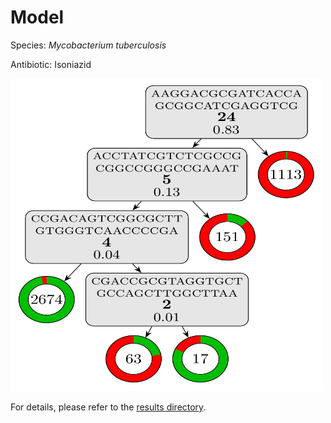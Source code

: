 
# Model

Species: *Mycobacterium tuberculosis*

Antibiotic: Isoniazid

<a href="./model.pdf"><img src="./model.png" width=500 height=500 /></a>

For details, please refer to the [results directory](../../../../../results/cart_b/mycobacterium%20tuberculosis/isoniazid/repeat_8/).

